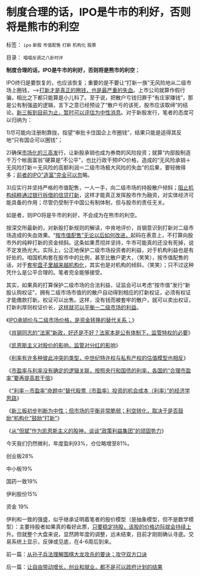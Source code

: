 # 制度合理的话，IPO是牛市的利好，否则将是熊市的利空

标签： `ipo` `新股` `市值配售` `打新` `机构化` `股票` 

目录： `唱唱反调之八卦时评`

**制度合理的话，IPO是牛市的利好，否则将是熊市的利空**；

IPO终归是要恢复的，也应该恢复；重要的是不要让“打新一族”无风险地从二级市场上圈钱，——>[打新才是真正的圈钱，也是最严重的失血](../../../2013/12/4/政策鼓励打新！证监会不损害股民利益，难道损害社会主义的利益？.md)。上市公司就算作假行骗，相比之下都只能算是小儿科了。至于说，把散户亏钱归罪于“有庄家赚钱”，那是公有制强盗的逻辑，言下之意已经预设了“散户亏的该死，股市应该取缔”的结论。[新三板到目前为止，暂时可以评估为中性消息](../../../2013/12/16/肖钢的政策重点是新三板，如何判定其利好？利空？.md)。对于新股发行，笔者的态度可以归纳为：



1)尽可能向注册制靠拢，指望“审批卡住国企上市圈钱”，结果只能是适得其反地“只有国企可以圈钱”；

2)确保[市场化的三高发](../../../2013/12/2/IPO不是利空，&nbsp;限制新股高价承销，才是利空.md)行，让新股承销也成为券商的风险投资；就算“内部股制造千万个帐面富翁”硬算是“不公平”，也比行政干预IPO价格，造成的“无风险承销＋无风险打新＝无风险的高额利润＝二级市场极大风险的失血”的后果，要轻微得多；[前者的IPO"造富"完全可以忽](../../../2013/5/17/新股三高发行，牛市才能健康长久.md)略。

3)应实行并坚持严格的市值配售，一人一手，向二级市场的持股散户倾斜；[阻止机构纯粹通过银行拆借的信贷打新](../../../2012/1/30/新股改革从取缔“机构无风险垄断暴利特权”入手.md)，这样才能真正发挥股市作为融资，对实体经济可能具备的作用；尽管仍受制于中国公有制体制，但与股市的责任无关。

如是者，则IPO将是牛市的利好，不会成为在熊市的利空。

按深交所最新的，对新股打新规则的解读，中肯地评价，肖钢意识到打新对二级市场造成的失血效果。“[按市值配售”无论以后如何改进，](../../../2012/1/10/股民自已不反对股市谷物法，无人会替股民反对.md)起码在表意上，不打算向股市外的纯粹打新的资金倾斜。这条如果贯彻并坚持，牛市可能真的还没有死掉，说不定发扬光大。实际上，公正地保护二级市场投资者的利益，对于机构利益也是有好处的。咱国机构套在股市中的比例，甚至比散户更大，（笑笑），按市值配售的话，对于[套牢盘子里越来越机构化](../../../2012/1/5/A股机构化超过60%，还打压小盘股，就注定大熊市.md)，其实也是对机构的倾斜，（笑笑）；只不过这种凭什么是公平合理的。笔者完全能够接受。

其实，如果真的打算保护二级市场的合法利益，证监会可以考虑“按市值”发行“新股认购权证”，拥有二级市场市值的的散户自动得到相应的打新权证，必须有权证才能缴款打新。权证可以出售。这样，没有钱而被套牢的散户，就可以卖出权证，打新利厚则权证价长，[这样就可以平衡一二级市场的利益](../../../2011/7/8/股神骂新股，发行管制的腐败；.md)。

《[IPO承销价与二级市场价格，是资金转换的替代关系；](../../../2013/12/4/政策鼓励打新！证监会不损害股民利益，难道损害社会主义的利益？.md)》

《[肖钢同志的“法家”新政，好还是不好？法家本是公有体制下，监管特权的必要](../../../2013/12/11/“肖钢变法”的“法家新政”，利好还是利空？牛市还是熊市？.md)》

《[凯恩斯主义对股价的影响，监管对分红的影响](../../../2013/12/14/凯恩斯主义对股价的影响，监管对分红的影响.md)》

《[利率有许多种彼此冲突的类型，中世纪特许权与私有产权的估值模型也相反](../../../2013/12/14/您怀疑过&quot;市盈率是市场利率的倒数&quot;吗？为什么全世界的股市都低估？.md)》

《[市盈率与利率没有确定的逻辑关联，按照央行和国债的利率，各国的“合理市盈率”要再提高若干倍](../../../2013/12/15/市盈率与利率没有确切的逻辑关联，否则市盈率应再高许多倍.md)》

《[“利率－市盈率”命题中“替代股票（市盈率）投资的机会成本（利率）”的经济学思路](../../../2013/12/16/伪命题的来源，“利率－市盈率”中的机会成本（替代）的思路.md)》

《[新三板初步判断为中性；但市场的平衡非常脆弱；利空转化，取决于是否鼓励“机构化”鼓励“打新”](../../../2013/12/16/肖钢的政策重点是新三板，如何判定其利好？利空？.md)》

《[从“但斌”作为凯恩斯主义的股神，谈谈“政策利益集团”的顽固势力](../../../2013/12/17/从作为凯恩斯主义股神的但斌，谈谈“政策利益集团”的深厚势力.md)》



今天我们仍然微利，年度盈利93%，仓位略增至81%。

创业板28%

中小板19%

国药一致19%

伊利股份15%

资金 19%

伊利和一致的强盛，似乎继承证明着笔者的股价模型（是抽象模型，但不是数学模型）：主要持股者如果真的看好此票，[只要稳定持股，该股的价格边际就会持续上](../../../2013/10/31/“流动性守恒”即流动性定律的“微分，snapshot”和股市的测不准.md)升。但就整个大盘来说，显然跨年度的调整，远未结束，目前才刚刚确认寻底。交易系统上显示，反弹或见底，在4-6周后到来。

前一篇：[从孙子兵法理解围棋大龙攻杀的要诀；攻守双方口诀](../../../2013/12/18/从孙子兵法理解围棋大龙攻杀的要诀；攻守双方口诀.md)

后一篇：[让自由带动增长，创业和就业，都不是可以政府计划的结果](../../../2013/12/18/让自由带动增长，创业和就业，都不是可以政府计划的结果.md)